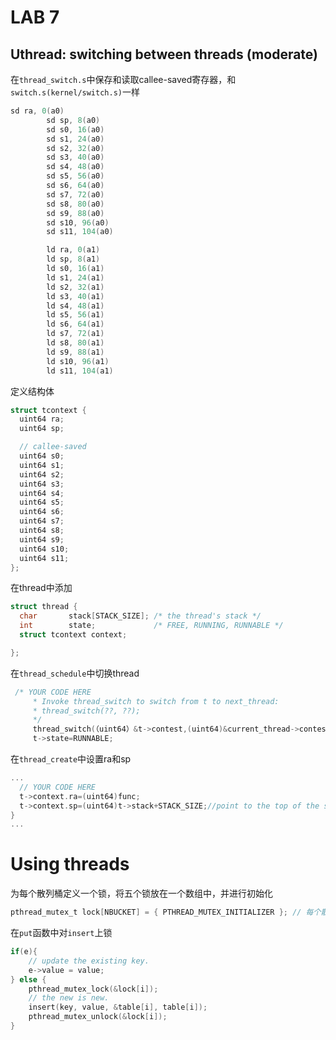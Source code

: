 # LAB 7
## Uthread: switching between threads (moderate)
在`thread_switch.s`中保存和读取callee-saved寄存器，和`switch.s(kernel/switch.s)`一样
```c
sd ra, 0(a0)
        sd sp, 8(a0)
        sd s0, 16(a0)
        sd s1, 24(a0)
        sd s2, 32(a0)
        sd s3, 40(a0)
        sd s4, 48(a0)
        sd s5, 56(a0)
        sd s6, 64(a0)
        sd s7, 72(a0)
        sd s8, 80(a0)
        sd s9, 88(a0)
        sd s10, 96(a0)
        sd s11, 104(a0)

        ld ra, 0(a1)
        ld sp, 8(a1)
        ld s0, 16(a1)
        ld s1, 24(a1)
        ld s2, 32(a1)
        ld s3, 40(a1)
        ld s4, 48(a1)
        ld s5, 56(a1)
        ld s6, 64(a1)
        ld s7, 72(a1)
        ld s8, 80(a1)
        ld s9, 88(a1)
        ld s10, 96(a1)
        ld s11, 104(a1)
```

定义结构体
```c
struct tcontext {
  uint64 ra;
  uint64 sp;

  // callee-saved
  uint64 s0;
  uint64 s1;
  uint64 s2;
  uint64 s3;
  uint64 s4;
  uint64 s5;
  uint64 s6;
  uint64 s7;
  uint64 s8;
  uint64 s9;
  uint64 s10;
  uint64 s11;
};
```
在thread中添加
```c
struct thread {
  char       stack[STACK_SIZE]; /* the thread's stack */
  int        state;             /* FREE, RUNNING, RUNNABLE */
  struct tcontext context;  

};
```

在`thread_schedule`中切换thread
```c
 /* YOUR CODE HERE
     * Invoke thread_switch to switch from t to next_thread:
     * thread_switch(??, ??);
     */
     thread_switch(（uint64）&t->contest,(uint64)&current_thread->contest);
     t->state=RUNNABLE;
```

在`thread_create`中设置ra和sp

```c
...
  // YOUR CODE HERE
  t->context.ra=(uint64)func;
  t->context.sp=(uint64)t->stack+STACK_SIZE;//point to the top of the stack
}
...
```

# Using threads

为每个散列桶定义一个锁，将五个锁放在一个数组中，并进行初始化

```c
pthread_mutex_t lock[NBUCKET] = { PTHREAD_MUTEX_INITIALIZER }; // 每个散列桶一把锁
```

在`put`函数中对`insert`上锁

```c
if(e){
    // update the existing key.
    e->value = value;
} else {
    pthread_mutex_lock(&lock[i]);
    // the new is new.
    insert(key, value, &table[i], table[i]);
    pthread_mutex_unlock(&lock[i]);
}
```
